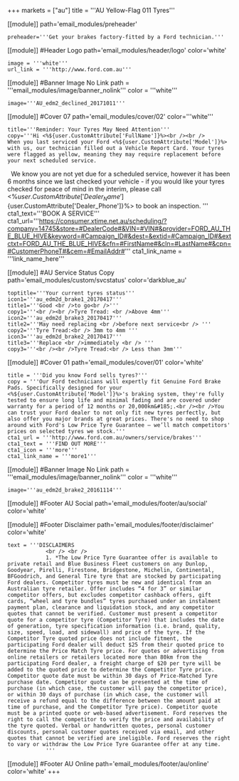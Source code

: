 +++
markets = ["au"]
title = '''AU Yellow-Flag 011 Tyres'''

[[module]]
path='email_modules/preheader'


	preheader='''Get your brakes factory-fitted by a Ford technician.'''

[[module]] #Header Logo
path='email_modules/header/logo'
color='white'

	image = '''white'''
	url_link = '''http://www.ford.com.au'''

[[module]] #Banner Image No Link
path = '''email_modules/image/banner_nolink'''
color = '''white'''

	image='''AU_edm2_declined_20171011'''


[[module]] #Cover 07
path='email_modules/cover/02'
color='''white'''

	title='''Reminder: Your Tyres May Need Attention'''
	copy='''Hi <%${user.CustomAttribute['FullName']}%><br /><br />
    When you last serviced your Ford <%${user.CustomAttribute['Model']}%> with us, our technician filled out a Vehicle Report Card. Your tyres were flagged as yellow, meaning they may require replacement before your next scheduled service. 
 
    We know you are not yet due for a scheduled service, however it has been 6 months since we last checked your vehicle - if you would like your tyres checked for peace of mind in the interim, please call <%${user.CustomAttribute['Dealer_Name']}%> Ford on <%${user.CustomAttribute['Dealer_Phone']}%> to book an inspection.
    '''
	cta1_text='''BOOK A SERVICE'''
	cta1_url='''https://consumer.xtime.net.au/scheduling/?company=14745&store=#DealerCode#&VIN=#VIN#&provider=FORD_AU_THE_BLUE_HIVE&keyword=#Campaign_ID#&dest=&extid=#Campaign_ID#&extctxt=FORD_AU_THE_BLUE_HIVE&cfn=#FirstName#&cln=#LastName#&cpn=#CustomerPhoneT#&cem=#EmailAddr#'''
	cta1_link_name = '''link_name_here'''

[[module]] #AU Service Status Copy
path='email_modules/custom/svcstatus'
color='darkblue_au'

	toptitle='''Your current tyres status'''
	icon1='''au_edm2d_brake1_20170417'''
	title1='''Good <br />to go<br />'''
	copy1='''<br /><br />Tyre Tread: <br />Above 4mm'''
	icon2='''au_edm2d_brake3_20170417'''
	title2='''May need replacing <br />before next service<br /> '''
	copy2='''Tyre Tread:<br /> 3mm to 4mm '''
	icon3='''au_edm2d_brake2_20170417'''
	title3='''Replace <br />immediately <br /> '''
	copy3='''<br /><br />Tyre Tread:<br /> Less than 3mm'''

[[module]] #Cover 01
path='email_modules/cover/01'
color='white'

	title = '''Did you know Ford sells tyres?'''
	copy = '''Our Ford technicians will expertly fit Genuine Ford Brake Pads. Specifically designed for your <%${user.CustomAttribute['Model']}%>'s braking system, they're fully tested to ensure long life and minimal fading and are covered under warranty for a period of 12 months or 20,000km&#185;.<br /><br />You can trust your Ford dealer to not only fit new tyres perfectly, but also offer you major brands at great prices. There's no need to shop around with Ford's Low Price Tyre Guarantee – we’ll match competitors' prices on selected tyres we stock.'''
	cta1_url = '''http://www.ford.com.au/owners/service/brakes'''
	cta1_text = '''FIND OUT MORE'''
	cta1_icon = '''more'''
	cta1_link_name = '''more1'''

[[module]] #Banner Image No Link
path = '''email_modules/image/banner_nolink'''
color = '''white'''

	image='''au_edm2d_brake2_20161114'''

[[module]] #Footer AU Social
path='email_modules/footer/au/social'
color='white'

[[module]] #Footer Disclaimer
path='email_modules/footer/disclaimer'
color='white'

	text = '''DISCLAIMERS 
				<br /> <br />
				1. *The Low Price Tyre Guarantee offer is available to private retail and Blue Business Fleet customers on any Dunlop, Goodyear, Pirelli, Firestone, Bridgestone, Michelin, Continental, BFGoodrich, and General Tire tyre that are stocked by participating Ford dealers. Competitor tyres must be new and identical from an Australian tyre retailer. Offer includes “4 for 3” or similar competitor offers, but excludes competitor cashback offers, gift cards, “wheel and tyre bundles” tyres purchased under an instalment payment plan, clearance and liquidation stock, and any competitor quotes that cannot be verified. Customer must present a competitor quote for a competitor tyre (Competitor Tyre) that includes the date of generation, tyre specification information (i.e. brand, quality, size, speed, load, and sidewall) and price of the tyre. If the Competitor Tyre quoted price does not include fitment, the participating Ford dealer will deduct $25 from their quoted price to determine the Price Match Tyre price. For quotes or advertising from online retailers or retailers located more than 80km from the participating Ford dealer, a freight charge of $20 per tyre will be added to the quoted price to determine the Competitor Tyre price. Competitor quote date must be within 30 days of Price-Matched Tyre purchase date. Competitor quote can be presented at the time of purchase (in which case, the customer will pay the competitor price), or within 30 days of purchase (in which case, the customer will receive a refund equal to the difference between the amount paid at time of purchase, and the Competitor Tyre price). Competitor quote must be a printed quote or web-based advertisement. Ford reserves the right to call the competitor to verify the price and availability of the tyre quoted. Verbal or handwritten quotes, personal customer discounts, personal customer quotes received via email, and other quotes that cannot be verified are ineligible. Ford reserves the right to vary or withdraw the Low Price Tyre Guarantee offer at any time.
				'''


[[module]] #Footer AU Online
path='email_modules/footer/au/online'
color='white'
+++